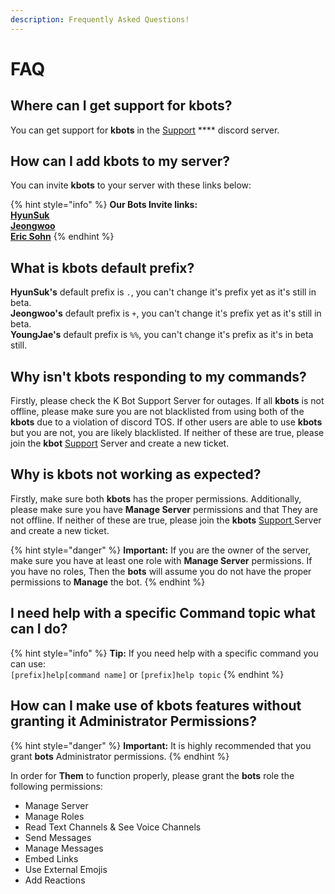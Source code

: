 ```yaml
---
description: Frequently Asked Questions!
---
```


# FAQ

## Where can I get support for **kbots**?

You can get support for **kbots** in the [Support](https://discord.com/invite/ekV49fFb6X) **** discord server.

## How can I add **kbots** to my server?

You can invite  **kbots** to your server with these links below:

{% hint style="info" %}
**Our Bots Invite links:** \
****[**HyunSuk**](https://discord.com/oauth2/authorize?client\_id=858005589941420043\&scope=applications.commands%20bot\&permissions=2147483647)****\
****[**Jeongwoo**](https://discord.com/oauth2/authorize?client\_id=805489901226819594\&scope=bot%20applications.commands\&permissions=2147483647)****\
****[**Eric Sohn**](https://discord.com/oauth2/authorize?client\_id=805634804841185391\&scope=bot%20applications.commands\&permissions=2147483647)****
{% endhint %}

## What is **kbots** default prefix?

**HyunSuk's** default prefix is `.`, you can't change it's prefix yet as it's still in beta.\
**Jeongwoo's** default prefix is `+`, you can't change it's prefix yet as it's still in beta.\
**YoungJae's** default prefix is `%%`, you can't change it's prefix as it's in beta still.

## Why isn't **kbots** responding to my commands?

Firstly, please check the K Bot Support Server for outages. If all **kbots** is not offline, please make sure you are not blacklisted from using both of the **kbots** due to a violation of discord TOS. If other users are able to use **kbots** but you are not, you are likely blacklisted. If neither of these are true, please join the **kbot** [Support](https://discord.com/invite/ekV49fFb6X) Server and create a new ticket.

## Why is **kbots** not working as expected?

Firstly, make sure both **kbots** has the proper permissions. Additionally, please make sure you have **Manage Server** permissions and that They are not offline. If neither of these are true, please join the **kbots** [Support ](https://discord.com/invite/ekV49fFb6X)Server and create a new ticket.

{% hint style="danger" %}
**Important:** If you are the owner of the server, make sure you have at least one role with **Manage Server** permissions. If you have no roles, Then the **bots** will assume you do not have the proper permissions to **Manage** the bot.
{% endhint %}

## I need help with a specific Command topic what can I do?

{% hint style="info" %}
**Tip:** If you need help with a specific command you can use:\
`[prefix]help[command name]` or `[prefix]help topic`
{% endhint %}

## **How can I make use of kbots features without granting it Administrator Permissions?**

{% hint style="danger" %}
**Important:** It is highly recommended that you grant **bots** Administrator permissions.
{% endhint %}

In order for **Them** to function properly, please grant the **bots** role the following permissions:

* Manage Server
* Manage Roles
* Read Text Channels & See Voice Channels
* Send Messages
* Manage Messages
* Embed Links
* Use External Emojis
* Add Reactions
